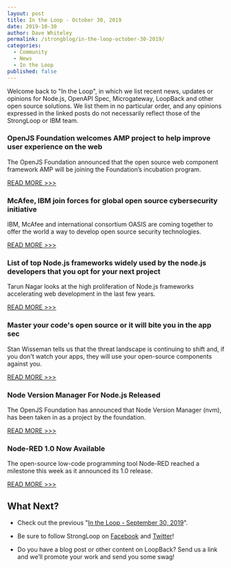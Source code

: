 ```yaml
---
layout: post
title: In the Loop - October 30, 2019
date: 2019-10-30
author: Dave Whiteley
permalink: /strongblog/in-the-loop-october-30-2019/
categories:
  - Community
  - News
  - In the Loop
published: false
---
```


Welcome back to "In the Loop", in which we list recent news, updates or opinions for Node.js, OpenAPI Spec, Microgateway, LoopBack and other open source solutions. We list them in no particular order, and any opinions expressed in the linked posts do not necessarily reflect those of the StrongLoop or IBM team.
<!--more-->


### OpenJS Foundation welcomes AMP project to help improve user experience on the web

The OpenJS Foundation announced that the open source web component framework AMP will be joining the Foundation’s incubation program.

[READ MORE >>>](https://openjsf.org/blog/2019/10/10/openjs-foundation-welcomes-amp-project-to-help-improve-user-experience-on-the-web/)

### McAfee, IBM join forces for global open source cybersecurity initiative

IBM, McAfee and international consortium OASIS are coming together to offer the world a way to develop open source security technologies. 

[READ MORE >>>](https://www.techrepublic.com/article/mcafee-ibm-join-forces-for-global-open-source-cybersecurity-initiative/)

### List of top Node.js frameworks widely used by the node.js developers that you opt for your next project

Tarun Nagar looks at the high proliferation of Node.js frameworks accelerating web development in the last few years.

[READ MORE >>>](https://www.whatech.com/mobile-apps/blog/620339-list-of-top-node-js-frameworks-widely-used-by-the-node-js-developers-that-you-opt-for-your-next-project)

### Master your code's open source or it will bite you in the app sec

Stan Wisseman tells us that the threat landscape is continuing to shift and, if you don't watch your apps, they will use your open-source components against you.

[READ MORE >>>](https://techbeacon.com/security/master-your-codes-open-source-or-it-will-bite-you-app-sec)

### Node Version Manager For Node.js Released 

The OpenJS Foundation has announced that Node Version Manager (nvm), has been taken in as a project by the foundation.

[READ MORE >>>](https://www.i-programmer.info/news/167-javascript/13141--node-version-manager-for-nodejs-released.html)

### Node-RED 1.0 Now Available

The open-source low-code programming tool Node-RED reached a milestone this week as it announced its 1.0 release.

[READ MORE >>>](https://sdtimes.com/lowcode/node-red-1-0-now-available/)

## What Next?

* Check out the previous "[In the Loop - September 30, 2019](https://strongloop.com/strongblog/in-the-loop-september-30-2019/)".

* Be sure to follow StrongLoop on [Facebook](https://www.facebook.com/strongloop/) and [Twitter](https://twitter.com/StrongLoop)!

* Do you have a blog post or other content on LoopBack? Send us a link and we’ll promote your work and send you some swag!

